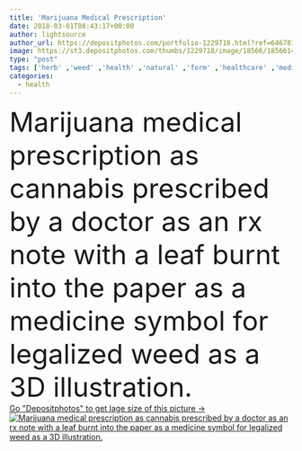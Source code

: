 ```yaml
---
title: 'Marijuana Medical Prescription'
date: 2018-03-01T08:43:17+00:00
author: lightsource
author_url: https://depositphotos.com/portfolio-1229718.html?ref=64678756
image: https://st3.depositphotos.com/thumbs/1229718/image/18566/185661406/api_thumb_450.jpg?forcejpeg=true
type: "post"
tags: ['herb' ,'weed' ,'health' ,'natural' ,'form' ,'healthcare' ,'medical' ,'pharmacy' ,'smoke' ,'prescription' ,'legal' ,'therapy' ,'treatment' ,'burnt' ,'smoking' ,'cure' ,'medication' ,'drugs' ,'remedy' ,'marijuana' ,'rx' ,'hemp' ,'Cannabis' ,'legalize' ,'sativa' ,'dispensary' ,'health care' ,'light up' ,'3d illustration' ,'medical prescription' ,'medical marijuana' ,'personal use' ,'doctor note' ,'medical cannabis' ,'medical note' ]
categories: 
  - health
---
```

<div aling="center">
            <font size="60"> Marijuana medical prescription as cannabis prescribed by a doctor as an rx note with a leaf burnt into the paper as a medicine symbol for legalized weed as a 3D illustration.</font>   
</div>
<div>
    <a href='https://st3.depositphotos.com/thumbs/1229718/image/18566/185661406/api_thumb_450.jpg?forcejpeg=true?ref=64678756' target=_blank > Go "Depositphotos" to get lage size of this picture ->
        <img href='https://st3.depositphotos.com/thumbs/1229718/image/18566/185661406/api_thumb_450.jpg?forcejpeg=true?ref=64678756' src='https://st3.depositphotos.com/1229718/18566/i/950/depositphotos_185661406-stock-photo-marijuana-medical-prescription.jpg?forcejpeg=true' alt='Marijuana medical prescription as cannabis prescribed by a doctor as an rx note with a leaf burnt into the paper as a medicine symbol for legalized weed as a 3D illustration.' >
    </a>
</div>
